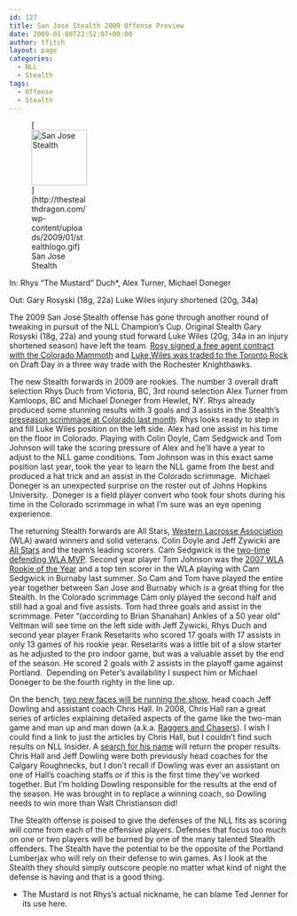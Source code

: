 ```yaml
---
id: 127
title: San Jose Stealth 2009 Offense Preview
date: 2009-01-08T22:52:07+00:00
author: tfitch
layout: page
categories:
  - NLL
  - Stealth
tags:
  - Offense
  - Stealth
---
```

<figure id="attachment_132" aria-describedby="caption-attachment-132" style="width: 100px" class="wp-caption alignright">[<img class="size-full wp-image-132" title="stealthlogo" src="http://thestealthdragon.com/wp-content/uploads/2009/01/stealthlogo.gif" alt="San Jose Stealth" width="100" height="100" />](http://thestealthdragon.com/wp-content/uploads/2009/01/stealthlogo.gif)<figcaption id="caption-attachment-132" class="wp-caption-text">San Jose Stealth</figcaption></figure> 

In: Rhys &#8220;The Mustard&#8221; Duch*, Alex Turner, Michael Doneger

Out: Gary Rosyski (18g, 22a) Luke Wiles injury shortened (20g, 34a)

The 2009 San Jose Stealth offense has gone through another round of tweaking in pursuit of the NLL Champion&#8217;s Cup. Original Stealth Gary Rosyski (18g, 22a) and young stud forward Luke Wiles (20g, 34a in an injury shortened season) have left the team. <a href="http://www.nll.com/article.php?id=3591" target="_blank" rel="noopener noreferrer">Rosy signed a free agent contract with the Colorado Mammoth</a> and <a href="http://www.nll.com/article.php?id=3586" target="_blank" rel="noopener noreferrer">Luke Wiles was traded to the Toronto Rock</a> on Draft Day in a three way trade with the Rochester Knighthawks.

The new Stealth forwards in 2009 are rookies. The number 3 overall draft selection Rhys Duch from Victoria, BC, 3rd round selection Alex Turner from Kamloops, BC and Michael Doneger from Hewlet, NY. Rhys already produced some stunning results with 3 goals and 3 assists in the Stealth&#8217;s <a href="http://www.nll.com/stats.php?ps=http://nll.stats.pointstreak.com/boxscore.html?gameid=902922" target="_blank" rel="noopener noreferrer">preseason scrimmage at Colorado last month</a>. Rhys looks ready to step in and fill Luke Wiles position on the left side. Alex had one assist in his time on the floor in Colorado. Playing with Colin Doyle, Cam Sedgwick and Tom Johnson will take the scoring pressure of Alex and he&#8217;ll have a year to adjust to the NLL game conditions. Tom Johnson was in this exact same position last year, took the year to learn the NLL game from the best and produced a hat trick and an assist in the Colorado scrimmage.  Michael Doneger is an unexpected surprise on the roster out of Johns Hopkins University.  Doneger is a field player convert who took four shots during his time in the Colorado scrimmage in what I&#8217;m sure was an eye opening experience.

The returning Stealth forwards are All Stars, [Western Lacrosse Association](http://www.theboxrocks.com/) (WLA) award winners and solid veterans. Colin Doyle and Jeff Zywicki are [All Stars](http://www.nll.com/article.php?id=3368) and the team&#8217;s leading scorers. Cam Sedgwick is the [two-time defending WLA MVP](http://www.theboxrocks.com/news5/default.asp?mode=shownews&id=445). Second year player Tom Johnson was the [2007 WLA Rookie of the Year](http://www.theboxrocks.com/news5/default.asp?mode=shownews&id=360) and a top ten scorer in the WLA playing with Cam Sedgwick in Burnaby last summer. So Cam and Tom have played the entire year together between San Jose and Burnaby which is a great thing for the Stealth. In the Colorado scrimmage Cam only played the second half and still had a goal and five assists. Tom had three goals and assist in the scrimmage. Peter &#8220;(according to Brian Shanahan) Ankles of a 50 year old&#8221; Veltman will see time on the left side with Jeff Zywicki, Rhys Duch and second year player Frank Resetarits who scored 17 goals with 17 assists in only 13 games of his rookie year. Resetarits was a little bit of a slow starter as he adjusted to the pro indoor game, but was a valuable asset by the end of the season. He scored 2 goals with 2 assists in the playoff game against Portland.  Depending on Peter&#8217;s availability I suspect him or Michael Doneger to be the fourth righty in the line up.

On the bench, [two new faces will be running the show](http://sjstealth.com/team/coaching-staff), head coach Jeff Dowling and assistant coach Chris Hall. In 2008, Chris Hall ran a great series of articles explaining detailed aspects of the game like the two-man game and man up and man down (a.k.a. [Raggers and Chasers](http://www.nllinsider.com/2008/03/03/raggers-and-chasers/)). I wish I could find a link to just the articles by Chris Hall, but I couldn&#8217;t find such results on NLL Insider. A [search for his name](http://www.nllinsider.com/?s=%22Chris+Hall%22) will return the proper results. Chris Hall and Jeff Dowling were both previously head coaches for the Calgary Roughnecks, but I don&#8217;t recall if Dowling was ever an assistant on one of Hall&#8217;s coaching staffs or if this is the first time they&#8217;ve worked together. But I&#8217;m holding Dowling responsible for the results at the end of the season. He was brought in to replace a winning coach, so Dowling needs to win more than Walt Christianson did!

The Stealth offense is poised to give the defenses of the NLL fits as scoring will come from each of the offensive players. Defenses that focus too much on one or two players will be burned by one of the many talented Stealth offenders. The Stealth have the potential to be the opposite of the Portland Lumberjax who will rely on their defense to win games. As I look at the Stealth they should simply outscore people no matter what kind of night the defense is having and that is a good thing.

* The Mustard is not Rhys&#8217;s actual nickname, he can blame Ted Jenner for its use here.
